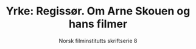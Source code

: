 ---
title: "Yrke: Regissør. Om Arne Skouen og hans filmer"
subtitle: "Norsk filminstitutts skriftserie 8"
name: skouen
layout: book
category: Sakprosa
isbn: 
isbn_digital: 
cover_image: 
publisher:  Knopf Doubleday 
synopsis:
---
